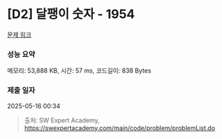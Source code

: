 # [D2] 달팽이 숫자 - 1954 

[문제 링크](https://swexpertacademy.com/main/code/problem/problemDetail.do?contestProbId=AV5PobmqAPoDFAUq) 

### 성능 요약

메모리: 53,888 KB, 시간: 57 ms, 코드길이: 838 Bytes

### 제출 일자

2025-05-16 00:34



> 출처: SW Expert Academy, https://swexpertacademy.com/main/code/problem/problemList.do